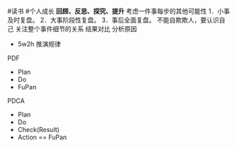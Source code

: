 #读书 #个人成长 
**回顾、反思、探究、提升**
考虑一件事每步的其他可能性
1．小事及时复盘。
2．大事阶段性复盘。
3．事后全面复盘。
不能自欺欺人，要认识自己
关注整个事件细节的关系
结果对比
分析原因
- 5w2h
推演规律

PDF
- Plan
- Do
- FuPan

PDCA
- Plan
- Do
- Check(Result)
- Action == FuPan